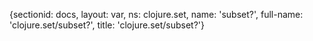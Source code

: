 {sectionid: docs, layout: var, ns: clojure.set, name: 'subset?', full-name: 'clojure.set/subset?',
  title: 'clojure.set/subset?'}
